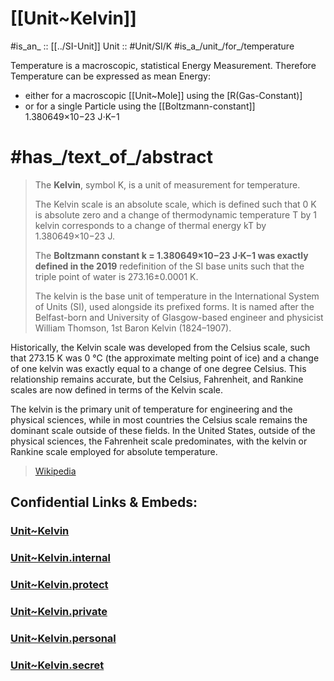 ﻿
# [[Unit~Kelvin]] 

#is_an_ :: [[../SI-Unit]] 
Unit :: #Unit/SI/K
#is_a_/unit_/for_/temperature 

Temperature is a macroscopic, statistical Energy Measurement. 
Therefore Temperature can be expressed as mean Energy: 
- either for a macroscopic [[Unit~Mole]] using the [R(Gas-Constant)]  
- or for a single Particle using the [[Boltzmann-constant]] 1.380649×10−23 J⋅K−1

# #has_/text_of_/abstract 

> The **Kelvin**, symbol K, 
> is a unit of measurement for temperature. 
> 
> The Kelvin scale is an absolute scale, which is defined such that 0 K is absolute zero and a change of thermodynamic temperature T by 1 kelvin corresponds to a change of thermal energy kT by 1.380649×10−23 J. 
> 
> The **Boltzmann constant k = 1.380649×10−23 J⋅K−1 was exactly defined in the 2019** redefinition of the SI base units such that the triple point of water is 273.16±0.0001 K. 
> 
> The kelvin is the base unit of temperature in the International System of Units (SI), used alongside its prefixed forms. It is named after the Belfast-born and University of Glasgow-based engineer and physicist William Thomson, 1st Baron Kelvin (1824–1907). 
>

Historically, the Kelvin scale was developed from the Celsius scale, such that 273.15 K was 0 °C (the approximate melting point of ice) and a change of one kelvin was exactly equal to a change of one degree Celsius. This relationship remains accurate, but the Celsius, Fahrenheit, and Rankine scales are now defined in terms of the Kelvin scale. 

The kelvin is the primary unit of temperature for engineering and the physical sciences, while in most countries the Celsius scale remains the dominant scale outside of these fields. In the United States, outside of the physical sciences, the Fahrenheit scale predominates, with the kelvin or Rankine scale employed for absolute temperature.
>
> [Wikipedia](https://en.wikipedia.org/wiki/Kelvin)


## Confidential Links & Embeds: 

### [Unit~Kelvin](/_public/Unit/SI-Unit/Unit~Kelvin.md) 

### [Unit~Kelvin.internal](/_internal/Unit/SI-Unit/Unit~Kelvin.internal.md) 

### [Unit~Kelvin.protect](/_protect/Unit/SI-Unit/Unit~Kelvin.protect.md) 

### [Unit~Kelvin.private](/_private/Unit/SI-Unit/Unit~Kelvin.private.md) 

### [Unit~Kelvin.personal](/_personal/Unit/SI-Unit/Unit~Kelvin.personal.md) 

### [Unit~Kelvin.secret](/_secret/Unit/SI-Unit/Unit~Kelvin.secret.md) 
